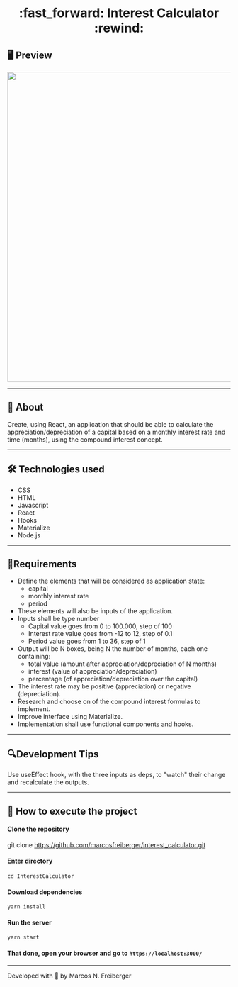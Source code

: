 <h1 align = "center"> :fast_forward: Interest Calculator :rewind: </h1>

## 🖥 Preview
<p align = "center">
  <img src = "https://user-images.githubusercontent.com/48637568/90844779-139f3d00-e33b-11ea-8b69-b43ad70bf0e7.jpg" width = "700">
</p>

---

## 📖 About
<p>Create, using React, an application that should be able to calculate the appreciation/depreciation of a capital based on a monthly interest rate and time (months), using the compound interest concept.</p>

---

## 🛠 Technologies used
- CSS
- HTML
- Javascript
- React
- Hooks
- Materialize
- Node.js

---

## 📌Requirements
- Define the elements that will be considered as application state:
  - capital
  - monthly interest rate
  - period
- These elements will also be inputs of the application.
- Inputs shall be type number
  - Capital value goes from  0 to 100.000, step of 100
  - Interest rate value goes from -12 to 12, step of 0.1
  - Period value goes from 1 to 36, step of 1
- Output will be N boxes, being N the number of months, each one containing:
  - total value (amount after appreciation/depreciation of N months)
  - interest (value of appreciation/depreciation)
  - percentage (of appreciation/depreciation over the capital)
- The interest rate may be positive (appreciation) or negative (depreciation).
- Research and choose on of the compound interest formulas to implement.
- Improve interface using Materialize.
- Implementation shall use functional components and hooks.

---

## 🔍Development Tips
Use useEffect hook, with the three inputs as deps, to "watch" their change and recalculate the outputs.

---

## 🚀 How to execute the project
#### Clone the repository
git clone https://github.com/marcosfreiberger/interest_calculator.git

#### Enter directory
`cd InterestCalculator`

#### Download dependencies
`yarn install`

#### Run the server
`yarn start`

#### That done, open your browser and go to `https://localhost:3000/`

---
Developed with 💙 by Marcos N. Freiberger
